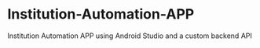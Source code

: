 # Institution-Automation-APP
Institution Automation APP using Android Studio and a custom backend API
